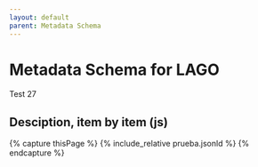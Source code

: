 ```yaml
---
layout: default
parent: Metadata Schema
---
```


# Metadata Schema for LAGO

Test 27

## Desciption, item by item (js) 


{% capture thisPage %}
    {% include_relative prueba.jsonld %}
{% endcapture %}


<div id="text2"></div>
 
<script>
var j = '{{thisPage}}'
document.getElementById("text2").innerHTML = "hola2";
</script>


<script src="https://code.jquery.com/jquery-3.2.1.min.js"></script>
<script>
$().ready(function(){
    $.getJSON( "/DMP/schema/prueba.jsonld", function( data ) {
    $("#text").html(data["objectA"]["propertyA"]);
  });
});
</script>
 
<div id="text"></div>
